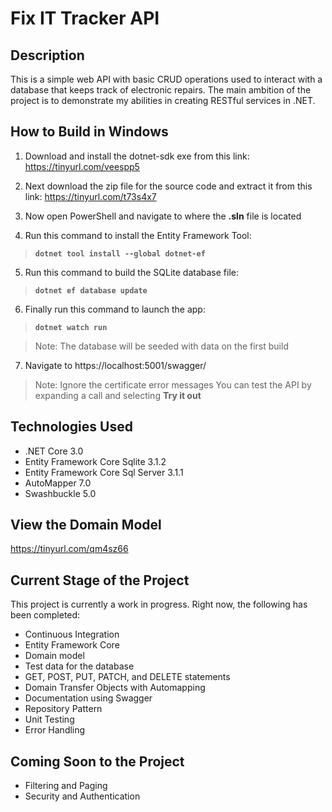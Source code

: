 # Fix IT Tracker API

## Description
This is a simple web API with basic CRUD operations used to interact with a database that keeps track of electronic repairs.  The main ambition of the project is to demonstrate my abilities in creating RESTful services in .NET.

## How to Build in Windows
1.	Download and install the dotnet-sdk exe from this link: https://tinyurl.com/veespp5 

2.	Next download the zip file for the source code and extract it from this link: https://tinyurl.com/t73s4x7 

3.	Now open PowerShell and navigate to where the **.sln** file is located

4.	Run this command to install the Entity Framework Tool: 
> **`dotnet tool install --global dotnet-ef`**

5.	Run this command to build the SQLite database file: 
> **`dotnet ef database update`**

6.	Finally run this command to launch the app: 
> **`dotnet watch run`**

> Note: The database will be seeded with data on the first build

7.	Navigate to https://localhost:5001/swagger/
> Note: Ignore the certificate error messages
> You can test the API by expanding a call and selecting **Try it out**

## Technologies Used
- .NET Core 3.0
- Entity Framework Core Sqlite 3.1.2
- Entity Framework Core Sql Server 3.1.1
- AutoMapper 7.0
- Swashbuckle 5.0

## View the Domain Model
https://tinyurl.com/qm4sz66

## Current Stage of the Project
This project is currently a work in progress.  Right now, the following has been completed:

- Continuous Integration
- Entity Framework Core
- Domain model
- Test data for the database
- GET, POST, PUT, PATCH, and DELETE statements
- Domain Transfer Objects with Automapping
- Documentation using Swagger
- Repository Pattern
- Unit Testing
- Error Handling

## Coming Soon to the Project
- Filtering and Paging
- Security and Authentication
